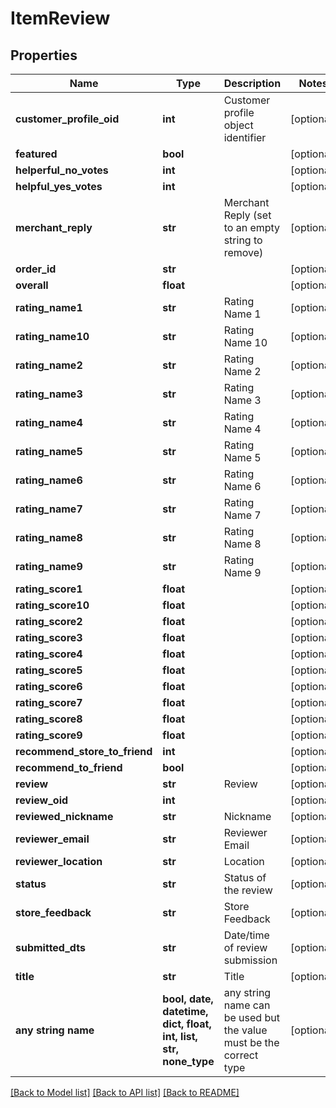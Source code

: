 # ItemReview


## Properties
Name | Type | Description | Notes
------------ | ------------- | ------------- | -------------
**customer_profile_oid** | **int** | Customer profile object identifier | [optional] 
**featured** | **bool** |  | [optional] 
**helperful_no_votes** | **int** |  | [optional] 
**helpful_yes_votes** | **int** |  | [optional] 
**merchant_reply** | **str** | Merchant Reply (set to an empty string to remove) | [optional] 
**order_id** | **str** |  | [optional] 
**overall** | **float** |  | [optional] 
**rating_name1** | **str** | Rating Name 1 | [optional] 
**rating_name10** | **str** | Rating Name 10 | [optional] 
**rating_name2** | **str** | Rating Name 2 | [optional] 
**rating_name3** | **str** | Rating Name 3 | [optional] 
**rating_name4** | **str** | Rating Name 4 | [optional] 
**rating_name5** | **str** | Rating Name 5 | [optional] 
**rating_name6** | **str** | Rating Name 6 | [optional] 
**rating_name7** | **str** | Rating Name 7 | [optional] 
**rating_name8** | **str** | Rating Name 8 | [optional] 
**rating_name9** | **str** | Rating Name 9 | [optional] 
**rating_score1** | **float** |  | [optional] 
**rating_score10** | **float** |  | [optional] 
**rating_score2** | **float** |  | [optional] 
**rating_score3** | **float** |  | [optional] 
**rating_score4** | **float** |  | [optional] 
**rating_score5** | **float** |  | [optional] 
**rating_score6** | **float** |  | [optional] 
**rating_score7** | **float** |  | [optional] 
**rating_score8** | **float** |  | [optional] 
**rating_score9** | **float** |  | [optional] 
**recommend_store_to_friend** | **int** |  | [optional] 
**recommend_to_friend** | **bool** |  | [optional] 
**review** | **str** | Review | [optional] 
**review_oid** | **int** |  | [optional] 
**reviewed_nickname** | **str** | Nickname | [optional] 
**reviewer_email** | **str** | Reviewer Email | [optional] 
**reviewer_location** | **str** | Location | [optional] 
**status** | **str** | Status of the review | [optional] 
**store_feedback** | **str** | Store Feedback | [optional] 
**submitted_dts** | **str** | Date/time of review submission | [optional] 
**title** | **str** | Title | [optional] 
**any string name** | **bool, date, datetime, dict, float, int, list, str, none_type** | any string name can be used but the value must be the correct type | [optional]

[[Back to Model list]](../README.md#documentation-for-models) [[Back to API list]](../README.md#documentation-for-api-endpoints) [[Back to README]](../README.md)


